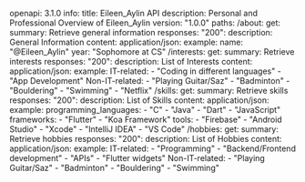 openapi: 3.1.0
info:
  title: Eileen_Aylin API
  description: Personal and Professional Overview of Eileen_Aylin
  version: "1.0.0"
paths:
  /about:
    get:
      summary: Retrieve general information
      responses:
        "200":
          description: General Information
          content:
            application/json:
              example:
                name: "@Eileen_Aylin"
                year: "Sophomore at CS"
  /interests:
    get:
      summary: Retrieve interests
      responses:
        "200":
          description: List of Interests
          content:
            application/json:
              example:
                IT-related: 
                  - "Coding in different languages"
                  - "App Development"
                Non-IT-related: 
                  - "Playing Guitar/Saz"
                  - "Badminton"
                  - "Bouldering"
                  - "Swimming"
                  - "Netflix"
  /skills:
    get:
      summary: Retrieve skills
      responses:
        "200":
          description: List of Skills
          content:
            application/json:
              example:
                programming_languages:
                  - "C"
                  - "Java"
                  - "Dart"
                  - "JavaScript"
                frameworks:
                  - "Flutter"
                  - "Koa Framework"
                tools:
                  - "Firebase"
                  - "Android Studio"
                  - "Xcode"
                  - "IntelliJ IDEA"
                  - "VS Code"
  /hobbies:
    get:
      summary: Retrieve hobbies
      responses:
        "200":
          description: List of Hobbies
          content:
            application/json:
              example:
                IT-related:
                  - "Programming"
                  - "Backend/Frontend development"
                  - "APIs"
                  - "Flutter widgets"
                Non-IT-related:
                  - "Playing Guitar/Saz"
                  - "Badminton"
                  - "Bouldering"
                  - "Swimming"
